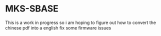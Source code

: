 # MKS-SBASE
This is a work in progress so i am hoping to figure out how to convert the chinese pdf into a english fix some firmware issues
